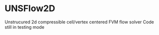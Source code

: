 # UNSFlow2D
Unstrucured 2d compressible cell/vertex centered FVM flow solver
Code still in testing mode
